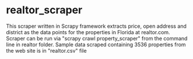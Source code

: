 # realtor_scraper
This scraper written in Scrapy framework extracts price, open address and district as the data points for the properties in Florida at realtor.com.  Scraper can be run via "scrapy crawl property_scraper" from the command line in realtor folder.  Sample data scraped containing 3536 properties from the web site is in "realtor.csv" file
